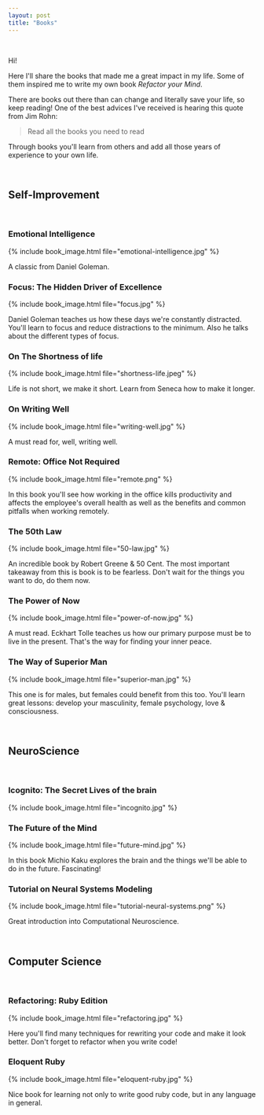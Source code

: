 ```yaml
---
layout: post
title: "Books"
---
```


<br>

Hi!

Here I'll share the books that made me a great impact in my life. Some of them
inspired me to write my own book *Refactor your Mind*.

There are books out there than can change and literally save your life, so keep
reading! One of the best advices I've received is hearing this quote from Jim Rohn:

> Read all the books you need to read

Through books you'll learn from others and add all those years of experience to
your own life.


<br>

## Self-Improvement

<br>

### Emotional Intelligence

{% include book_image.html file="emotional-intelligence.jpg" %}

A classic from Daniel Goleman.

### Focus: The Hidden Driver of Excellence

{% include book_image.html file="focus.jpg" %}

Daniel Goleman teaches us how these days we're constantly distracted. You'll
learn to focus and reduce distractions to the minimum. Also he talks about the
different types of focus.

### On The Shortness of life

{% include book_image.html file="shortness-life.jpeg" %}

Life is not short, we make it short. Learn from Seneca how to make it longer.


### On Writing Well

{% include book_image.html file="writing-well.jpg" %}

A must read for, well, writing well.

### Remote: Office Not Required

{% include book_image.html file="remote.png" %}

In this book you'll see how working in the office kills productivity and affects the
employee's overall health as well as the benefits and common pitfalls when
working remotely.


### The 50th Law

{% include book_image.html file="50-law.jpg" %}

An incredible book by Robert Greene & 50 Cent. The most important takeaway from this
is book is to be fearless. Don't wait for the things you want to do, do them now.

### The Power of Now

{% include book_image.html file="power-of-now.jpg" %}

A must read. Eckhart Tolle teaches us how our primary purpose must be to live
in the present. That's the way for finding your inner peace.

### The Way of Superior Man

{% include book_image.html file="superior-man.jpg" %}

This one is for males, but females could benefit from this too. You'll learn great
lessons: develop your masculinity, female psychology, love & consciousness.

<br>

## NeuroScience

<br>

### Icognito: The Secret Lives of the brain

{% include book_image.html file="incognito.jpg" %}

### The Future of the Mind

{% include book_image.html file="future-mind.jpg" %}

In this book Michio Kaku explores the brain and the things we'll be able to do
in the future. Fascinating!

### Tutorial on Neural Systems Modeling

{% include book_image.html file="tutorial-neural-systems.png" %}

Great introduction into Computational Neuroscience.

<br>

## Computer Science

<br>


### Refactoring: Ruby Edition

{% include book_image.html file="refactoring.jpg" %}

Here you'll find many techniques for rewriting your code and make it look better.
Don't forget to refactor when you write code!

### Eloquent Ruby

{% include book_image.html file="eloquent-ruby.jpg" %}

Nice book for learning not only to write good ruby code, but in any language in
general.
